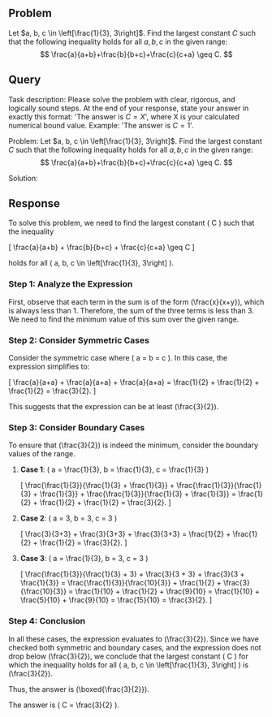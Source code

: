 ## Problem

Let $a, b, c \in \left[\frac{1}{3}, 3\right]$. Find the largest constant $C$ such that the following inequality holds for all $a, b, c$ in the given range:
$$
\frac{a}{a+b}+\frac{b}{b+c}+\frac{c}{c+a} \geq C.
$$

## Query

Task description: Please solve the problem with clear, rigorous, and logically sound steps. At the end of your response, state your answer in exactly this format: 'The answer is $C=X$', where X is your calculated numerical bound value. Example: 'The answer is $C=1$'.

Problem: Let $a, b, c \in \left[\frac{1}{3}, 3\right]$. Find the largest constant $C$ such that the following inequality holds for all $a, b, c$ in the given range:
$$
\frac{a}{a+b}+\frac{b}{b+c}+\frac{c}{c+a} \geq C.
$$

Solution:

## Response

To solve this problem, we need to find the largest constant \( C \) such that the inequality

\[
\frac{a}{a+b} + \frac{b}{b+c} + \frac{c}{c+a} \geq C
\]

holds for all \( a, b, c \in \left[\frac{1}{3}, 3\right] \).

### Step 1: Analyze the Expression

First, observe that each term in the sum is of the form \(\frac{x}{x+y}\), which is always less than 1. Therefore, the sum of the three terms is less than 3. We need to find the minimum value of this sum over the given range.

### Step 2: Consider Symmetric Cases

Consider the symmetric case where \( a = b = c \). In this case, the expression simplifies to:

\[
\frac{a}{a+a} + \frac{a}{a+a} + \frac{a}{a+a} = \frac{1}{2} + \frac{1}{2} + \frac{1}{2} = \frac{3}{2}.
\]

This suggests that the expression can be at least \(\frac{3}{2}\).

### Step 3: Consider Boundary Cases

To ensure that \(\frac{3}{2}\) is indeed the minimum, consider the boundary values of the range. 

1. **Case 1**: \( a = \frac{1}{3}, b = \frac{1}{3}, c = \frac{1}{3} \)

   \[
   \frac{\frac{1}{3}}{\frac{1}{3} + \frac{1}{3}} + \frac{\frac{1}{3}}{\frac{1}{3} + \frac{1}{3}} + \frac{\frac{1}{3}}{\frac{1}{3} + \frac{1}{3}} = \frac{1}{2} + \frac{1}{2} + \frac{1}{2} = \frac{3}{2}.
   \]

2. **Case 2**: \( a = 3, b = 3, c = 3 \)

   \[
   \frac{3}{3+3} + \frac{3}{3+3} + \frac{3}{3+3} = \frac{1}{2} + \frac{1}{2} + \frac{1}{2} = \frac{3}{2}.
   \]

3. **Case 3**: \( a = \frac{1}{3}, b = 3, c = 3 \)

   \[
   \frac{\frac{1}{3}}{\frac{1}{3} + 3} + \frac{3}{3 + 3} + \frac{3}{3 + \frac{1}{3}} = \frac{\frac{1}{3}}{\frac{10}{3}} + \frac{1}{2} + \frac{3}{\frac{10}{3}} = \frac{1}{10} + \frac{1}{2} + \frac{9}{10} = \frac{1}{10} + \frac{5}{10} + \frac{9}{10} = \frac{15}{10} = \frac{3}{2}.
   \]

### Step 4: Conclusion

In all these cases, the expression evaluates to \(\frac{3}{2}\). Since we have checked both symmetric and boundary cases, and the expression does not drop below \(\frac{3}{2}\), we conclude that the largest constant \( C \) for which the inequality holds for all \( a, b, c \in \left[\frac{1}{3}, 3\right] \) is \(\frac{3}{2}\).

Thus, the answer is \(\boxed{\frac{3}{2}}\).

The answer is \( C = \frac{3}{2} \).